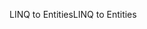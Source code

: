 <span data-ttu-id="f5ba1-101">LINQ to Entities</span><span class="sxs-lookup"><span data-stu-id="f5ba1-101">LINQ to Entities</span></span>